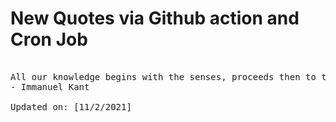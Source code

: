 # New Quotes via Github action and Cron Job

<pre>
<!-- #quote -->
All our knowledge begins with the senses, proceeds then to the understanding, and ends with reason. There is nothing higher than reason.
- Immanuel Kant

Updated on: [11/2/2021]
<!-- #quoteEnd -->
</pre>
